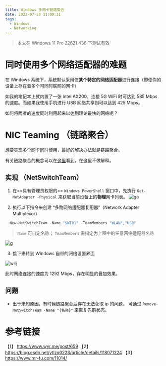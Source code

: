 ```yaml
---
title: Windows 多网卡链路聚合
date: 2022-07-23 11:00:31
tags: 
  - Windows
  - Networking
---
```


> 本文在 Windows 11 Pro 22621.436 下测试有效

# 同时使用多个网络适配器的难题

在 Windows 系统下，系统默认采用仅**某个特定的网络适配器**进行连接（即便你的设备上存在着多个可同时联网的网卡）

如我的笔记本上就内置了一张 Intel AX200，连接 5G WiFi 时可达到 585 Mbps 的速度。而如果我使用手机进行 USB 网络共享则可以达到 425 Mbps。

如何将两者的速度同时利用起来以达到理论最快的网络呢？

# NIC Teaming （链路聚合）

想要实现多个网卡同时使用，最好的解决办法就是链路聚合。

有关链路聚合的概念可以在[这里](https://techlibrary.hpe.com/docs/enterprise/servers/icsp/7.5.1/webhelp/content/s_nicteaming_about.html#:~:text=NIC%20teaming%20is%20the%20process,network%20device%20called%20a%20bond.)看到，在这里不做解释。

## 实现 （NetSwitchTeam）

1. 在==具有管理员权限的== `Windows PowerShell` 窗口中，先执行 `Get-NetAdapter -Physical` 来获取当前设备上的**物理**网卡列表。
  ![ga](g_a.png)

2. 执行以下指令来创建 “多路网络适配器复用器”（Network Adapter Multiplexor）

  ```powershell
    New-NetSwitchTeam -Name "SWT01" -TeamMembers "WLAN","USB"
  ```
  > `Name` 可自定名称；
  `TeamMembers` 需指定为上图中的任意网络适配器名称

  ![g](gst.png)

3. 接下来转到 Windows 自带的网络设置界面

  ![wllj](wllj.png)

  此时网络连接的速度为 1292 Mbps，存在明显的叠加效果。 

## 问题

  - 出于未知原因，有时候链路聚合后存在无法获取 ip 的问题。
    可通过 `Remove-NetSwitchTeam -Name "{名称}"` 来恢复先前状态。

# 参考链接
【1】 https://www.wyr.me/post/659
【2】 https://blog.csdn.net/ytlzq0228/article/details/118071224
【3】 https://www.mr-fu.com/11014/
